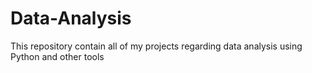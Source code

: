 # Data-Analysis
This repository contain all of my projects regarding data analysis using Python and other tools
